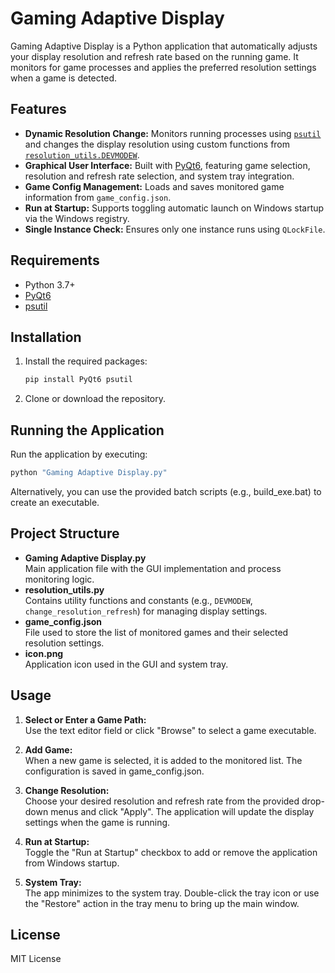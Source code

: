# Gaming Adaptive Display

Gaming Adaptive Display is a Python application that automatically adjusts your display resolution and refresh rate based on the running game. It monitors for game processes and applies the preferred resolution settings when a game is detected.

## Features

- **Dynamic Resolution Change:** Monitors running processes using [`psutil`](https://pypi.org/project/psutil/) and changes the display resolution using custom functions from [`resolution_utils.DEVMODEW`](resolution_utils.py).
- **Graphical User Interface:** Built with [PyQt6](https://pypi.org/project/PyQt6/), featuring game selection, resolution and refresh rate selection, and system tray integration.
- **Game Config Management:** Loads and saves monitored game information from `game_config.json`.
- **Run at Startup:** Supports toggling automatic launch on Windows startup via the Windows registry.
- **Single Instance Check:** Ensures only one instance runs using `QLockFile`.

## Requirements

- Python 3.7+
- [PyQt6](https://pypi.org/project/PyQt6/)
- [psutil](https://pypi.org/project/psutil/)

## Installation

1. Install the required packages:

   ```sh
   pip install PyQt6 psutil
   ```

2. Clone or download the repository.

## Running the Application

Run the application by executing:

```sh
python "Gaming Adaptive Display.py"
```

Alternatively, you can use the provided batch scripts (e.g., build_exe.bat) to create an executable.

## Project Structure

- **Gaming Adaptive Display.py**  
  Main application file with the GUI implementation and process monitoring logic.  
- **resolution_utils.py**  
  Contains utility functions and constants (e.g., `DEVMODEW`, `change_resolution_refresh`) for managing display settings.
- **game_config.json**  
  File used to store the list of monitored games and their selected resolution settings.
- **icon.png**  
  Application icon used in the GUI and system tray.

## Usage

1. **Select or Enter a Game Path:**  
   Use the text editor field or click "Browse" to select a game executable.

2. **Add Game:**  
   When a new game is selected, it is added to the monitored list. The configuration is saved in game_config.json.

3. **Change Resolution:**  
   Choose your desired resolution and refresh rate from the provided drop-down menus and click "Apply". The application will update the display settings when the game is running.

4. **Run at Startup:**  
   Toggle the "Run at Startup" checkbox to add or remove the application from Windows startup.

5. **System Tray:**  
   The app minimizes to the system tray. Double-click the tray icon or use the "Restore" action in the tray menu to bring up the main window.

## License
MIT License
